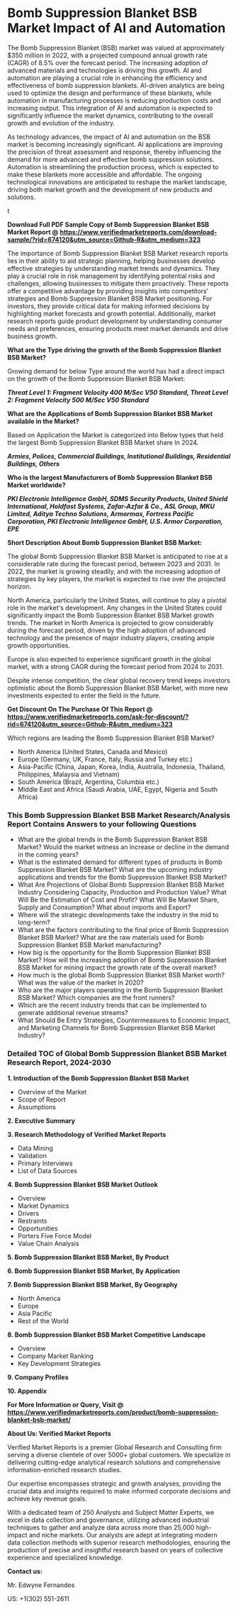 <meta name="title" content="Global Bomb Suppression Blanket BSB Market Impact of AI and Automation"><meta name="description" content="The Bomb Suppression Blanket (BSB) market was valued at approximately $350 million in 2022, with a projected compound annual growth rate (CAGR) of 8.5% over the foreca"><meta name="title" content="Bomb Suppression Blanket BSB Market Size, Share, Scope, Trends, Growth, Opportunities, Analysis, Forecast"><h1>Bomb Suppression Blanket BSB Market Impact of AI and Automation</h1><p>The Bomb Suppression Blanket (BSB) market was valued at approximately $350 million in 2022, with a projected compound annual growth rate (CAGR) of 8.5% over the forecast period. The increasing adoption of advanced materials and technologies is driving this growth. AI and automation are playing a crucial role in enhancing the efficiency and effectiveness of bomb suppression blankets. AI-driven analytics are being used to optimize the design and performance of these blankets, while automation in manufacturing processes is reducing production costs and increasing output. This integration of AI and automation is expected to significantly influence the market dynamics, contributing to the overall growth and evolution of the industry.</p><p>As technology advances, the impact of AI and automation on the BSB market is becoming increasingly significant. AI applications are improving the precision of threat assessment and response, thereby influencing the demand for more advanced and effective bomb suppression solutions. Automation is streamlining the production process, which is expected to make these blankets more accessible and affordable. The ongoing technological innovations are anticipated to reshape the market landscape, driving both market growth and the development of new products and solutions.</p>t</p><p id="" class=""><strong>Download Full PDF Sample Copy of Bomb Suppression Blanket BSB Market Report @ <a href="https://www.verifiedmarketreports.com/download-sample/?rid=674120&utm_source=Github-R&utm_medium=323" target="_blank">https://www.verifiedmarketreports.com/download-sample/?rid=674120&utm_source=Github-R&utm_medium=323</a></strong></p><p>The importance of&nbsp;Bomb Suppression Blanket BSB Market research reports lies in their ability to aid strategic planning, helping businesses develop effective strategies by understanding market trends and dynamics. They play a crucial role in risk management by identifying potential risks and challenges, allowing businesses to mitigate them proactively. These reports offer a competitive advantage by providing insights into competitors' strategies and Bomb Suppression Blanket BSB Market positioning. For investors, they provide critical data for making informed decisions by highlighting market forecasts and growth potential. Additionally, market research reports guide product development by understanding consumer needs and preferences, ensuring products meet market demands and drive business growth.</p><p><strong>What are the&nbsp;Type driving the growth of the Bomb Suppression Blanket BSB Market?</strong></p><p id="" class="">Growing demand for below Type around the world has had a direct impact on the growth of the Bomb Suppression Blanket BSB Market:</p><em><strong>Threat Level 1: Fragment Velocity 400 M/Sec V50 Standard, Threat Level 2: Fragment Velocity 500 M/Sec V50 Standard</strong></em></p><strong>What are the&nbsp;Applications&nbsp;of Bomb Suppression Blanket BSB Market available in the Market?</strong></p><p id="" class="">Based on Application the Market is categorized into Below types that held the largest Bomb Suppression Blanket BSB Market share In 2024.</p><em><strong>Armies, Polices, Commercial Buildings, Institutional Buildings, Residential Buildings, Others</strong></em></p><strong>Who is the largest Manufacturers of Bomb Suppression Blanket BSB Market worldwide?</strong></p><p><em><strong>PKI Electronic Intelligence GmbH, SDMS Security Products, United Shield International, Holdfast Systems, Zafar-Azfar & Co., ASL Group, MKU Limited, Aditya Techno Solutions, Armormax, Fortress Pacific Corporation, PKI Electronic Intelligence GmbH, U.S. Armor Corporation, EPE</strong></em></p><p id="" class=""><strong>Short Description About Bomb Suppression Blanket BSB Market:</strong></p><p>The global Bomb Suppression Blanket BSB Market is anticipated to rise at a considerable rate during the forecast period, between 2023 and 2031. In 2022, the market is growing steadily, and with the increasing adoption of strategies by key players, the market is expected to rise over the projected horizon.</p><p>North America, particularly the United States, will continue to play a pivotal role in the market's development. Any changes in the United States could significantly impact the Bomb Suppression Blanket BSB Market growth trends. The market in North America is projected to grow considerably during the forecast period, driven by the high adoption of advanced technology and the presence of major industry players, creating ample growth opportunities.</p><p>Europe is also expected to experience significant growth in the global market, with a strong CAGR during the forecast period from 2024 to 2031.</p><p>Despite intense competition, the clear global recovery trend keeps investors optimistic about the Bomb Suppression Blanket BSB Market, with more new investments expected to enter the field in the future.</p><p id="" class=""><strong>Get Discount On The Purchase Of This Report @ <a href="https://www.verifiedmarketreports.com/ask-for-discount/?rid=674120&utm_source=Github-R&utm_medium=323" target="_blank">https://www.verifiedmarketreports.com/ask-for-discount/?rid=674120&utm_source=Github-R&utm_medium=323</a></strong></p>Which regions are leading the Bomb Suppression Blanket BSB Market?</p><ul><li>North America (United States, Canada and Mexico)</li><li>Europe (Germany, UK, France, Italy, Russia and Turkey etc.)</li><li>Asia-Pacific (China, Japan, Korea, India, Australia, Indonesia, Thailand, Philippines, Malaysia and Vietnam)</li><li>South America (Brazil, Argentina, Columbia etc.)</li><li>Middle East and Africa (Saudi Arabia, UAE, Egypt, Nigeria and South Africa)</li></ul><h3 id="" class="">This Bomb Suppression Blanket BSB Market Research/Analysis Report Contains Answers to your following Questions</h3><ul><li>What are the global trends in the Bomb Suppression Blanket BSB Market? Would the market witness an increase or decline in the demand in the coming years?</li><li>What is the estimated demand for different types of products in Bomb Suppression Blanket BSB Market? What are the upcoming industry applications and trends for the Bomb Suppression Blanket BSB Market?</li><li>What Are Projections of Global Bomb Suppression Blanket BSB Market Industry Considering Capacity, Production and Production Value? What Will Be the Estimation of Cost and Profit? What Will Be Market Share, Supply and Consumption? What about imports and Export?</li><li>Where will the strategic developments take the industry in the mid to long-term?</li><li>What are the factors contributing to the final price of Bomb Suppression Blanket BSB Market? What are the raw materials used for Bomb Suppression Blanket BSB Market manufacturing?</li><li>How big is the opportunity for the Bomb Suppression Blanket BSB Market? How will the increasing adoption of Bomb Suppression Blanket BSB Market for mining impact the growth rate of the overall market?</li><li>How much is the global Bomb Suppression Blanket BSB Market worth? What was the value of the market In 2020?</li><li>Who are the major players operating in the Bomb Suppression Blanket BSB Market? Which companies are the front runners?</li><li>Which are the recent industry trends that can be implemented to generate additional revenue streams?</li><li>What Should Be Entry Strategies, Countermeasures to Economic Impact, and Marketing Channels for Bomb Suppression Blanket BSB Market Industry?</li></ul><h3 id="" class="">Detailed TOC of Global Bomb Suppression Blanket BSB Market Research Report, 2024-2030</h3><p id="" class=""><strong>1. Introduction of the Bomb Suppression Blanket BSB Market</strong></p><ul><li>Overview of the Market</li><li>Scope of Report</li><li>Assumptions</li></ul><p id="" class=""><strong>2. Executive Summary</strong></p><p id="" class=""><strong>3. Research Methodology of Verified Market Reports</strong></p><ul><li>Data Mining</li><li>Validation</li><li>Primary Interviews</li><li>List of Data Sources</li></ul><p id="" class=""><strong>4. Bomb Suppression Blanket BSB Market Outlook</strong></p><ul><li>Overview</li><li>Market Dynamics</li><li>Drivers</li><li>Restraints</li><li>Opportunities</li><li>Porters Five Force Model</li><li>Value Chain Analysis</li></ul><p id="" class=""><strong>5. Bomb Suppression Blanket BSB Market, By Product</strong></p><p id="" class=""><strong>6. Bomb Suppression Blanket BSB Market, By Application</strong></p><p id="" class=""><strong>7. Bomb Suppression Blanket BSB Market, By Geography</strong></p><ul><li>North America</li><li>Europe</li><li>Asia Pacific</li><li>Rest of the World</li></ul><p id="" class=""><strong>8. Bomb Suppression Blanket BSB Market Competitive Landscape</strong></p><ul><li>Overview</li><li>Company Market Ranking</li><li>Key Development Strategies</li></ul><p id="" class=""><strong>9. Company Profiles</strong></p><p id="" class=""><strong>10. Appendix</strong></p><p id="" class=""><strong>For More Information or Query, Visit @ <a href="https://www.verifiedmarketreports.com/product/bomb-suppression-blanket-bsb-market/" target="_blank">https://www.verifiedmarketreports.com/product/bomb-suppression-blanket-bsb-market/</a></strong></p><p id="" class=""><strong>About Us: Verified Market Reports</strong></p><p id="" class="">Verified Market Reports is a premier Global Research and Consulting firm serving a diverse clientele of over 5000+ global customers. We specialize in delivering cutting-edge analytical research solutions and comprehensive information-enriched research studies.</p><p id="" class="">Our expertise encompasses strategic and growth analyses, providing the crucial data and insights required to make informed corporate decisions and achieve key revenue goals.</p><p id="" class="">With a dedicated team of 250 Analysts and Subject Matter Experts, we excel in data collection and governance, utilizing advanced industrial techniques to gather and analyze data across more than 25,000 high-impact and niche markets. Our analysts are adept at integrating modern data collection methods with superior research methodologies, ensuring the production of precise and insightful research based on years of collective experience and specialized knowledge.</p><p id="" class=""><strong>Contact us:</strong></p><p id="" class="">Mr. Edwyne Fernandes</p><p id="" class="">US: +1(302) 551-2611</p>